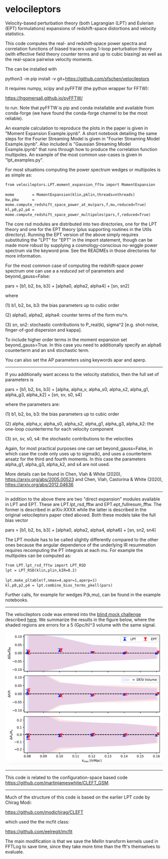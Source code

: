 # velocileptors

Velocity-based perturbation theory (both Lagrangian (LPT) and Eulerian (EPT)
formulations) expansions of redshift-space distortions and
velocity statistics. 

This code computes the real- and redshift-space power spectra and
correlation functions of biased tracers using 1-loop perturbation
theory (with effective field theory counter terms and up to cubic
biasing) as well as the real-space pairwise velocity moments.

The can be installed with

python3 -m pip install -v git+https://github.com/sfschen/velocileptors

It requires numpy, scipy and pyFFTW (the python wrapper for FFTW):

https://hgomersall.github.io/pyFFTW/

to run. Note that pyFFTW is pip and conda installable and available
from conda-forge (we have found the conda-forge channel to be the
most reliable).

An example calculation to reproduce the plots in the paper is given
in "Moment Expansion Example.ipynb".
A short notebook detailing the same steps for the Fourier Streaming Model
is given in "Fourier Streaming Model Example.ipynb".
Also included is "Gaussian Streaming Model Example.ipynb" that runs through
how to produce the correlation function multipoles.
An example of the most common use-cases is given in "lpt_examples.py".

For most situations computing the power spectrum wedges or multipoles
is as simple as:

```
from velocileptors.LPT.moment_expansion_fftw import MomentExpansion

mome        = MomentExpansion(klin,pklin,threads=nthreads)
kw,pkw      = mome.compute_redshift_space_power_at_mu(pars,f,mu,reduced=True)
kl,p0,p2,p4 = mome.compute_redshift_space_power_multipoles(pars,f,reduced=True)
```


The core rsd modules are distributed into two directories, one for
the LPT theory and one for the EPT theory (plus supporting routines
in the Utils directory). Running the EPT version of the above simply
requires substituting the "LPT" for "EPT" in the import statement,
though can be made more robust by supplying a cosmology-conscious 
no-wiggle power spectrum via the keyword pnw.
See the READMEs in those directories for more information.

For the most common case of computing the redshift-space power spectrum
one can use a a _reduced set_ of parameters and beyond_gauss=False:

pars = [b1, b2, bs, b3] +  [alpha0, alpha2, alpha4] +  [sn, sn2]

where

(1) b1, b2, bs, b3:  the bias parameters up to cubic order

(2) alpha0, alpha2, alpha4: counter terms of the form mu^n.

(3) sn, sn2: stochastic contributions to P_real(k), sigma^2
    [e.g. shot-noise, finger-of-god dispersion and kappa].


To include higher order terms in the moment expansion set beyond_gauss=True.
In this case you need to additionally specify an alpha6 counterterm and
an sn4 stochastic term.

You can also set the AP parameters using keywords apar and aperp.

-------

If you additionally want access to the velocity statistics, then the
full set of parameters is

pars = [b1, b2, bs, b3] +  [alpha, alpha_v, alpha_s0, alpha_s2, alpha_g1, alpha_g3, alpha_k2] +  [sn, sv, s0, s4]

where the parameters are:

(1) b1, b2, bs, b3: the bias parameters up to cubic order

(2) alpha, alpha_v, alpha_s0, alpha_s2, alpha_g1, alpha_g3, alpha_k2: the one-loop counterterms for each velocity component

(3) sn, sv, s0, s4: the stochastic contributions to the velocities

Again, for most practical purposes one can set beyond_gauss=False,
in which case the code only uses up to sigma(k), and uses a counterterm
ansatz for the third and fourth moments.
In this case the parameters alpha_g1, alpha_g3, alpha_k2, and s4 are not used.

More details can be found in Chen, Vlah & White (2020),
https://arxiv.org/abs/2005.00523
and Chen, Vlah, Castorina & White (2020),
https://arxiv.org/abs/2012.04636

---

In addition to the above there are two "direct expansion" modules available in LPT and EPT. These are LPT.lpt_rsd_fftw and EPT.ept_fullresum_fftw. The former is described in arXiv:XXXX while the latter is described in the original velocileptors paper cited aboved. Both these models take the full bias vector

pars = [b1, b2, bs, b3] +  [alpha0, alpha2, alpha4, alpha6] +  [sn, sn2, sn4]

The LPT module has to be called slightly differently compared to the other ones because the angular dependence of the underlying IR resummation requires recomputing the PT integrals at each mu. For example the multipoles can be computed as:

```
from LPT.lpt_rsd_fftw import LPT_RSD
lpt = LPT_RSD(klin,plin,kIR=0.2)

lpt.make_pltable(f,nmax=4,apar=1,aperp=1)
kl,p0,p2,p4 = lpt.combine_bias_terms_pkell(pars)
```

Further calls, for example for wedges P(k,mu), can be found in the example notebooks.

---

The velocileptors code was entered into the [blind mock challenge](https://www2.yukawa.kyoto-u.ac.jp/~takahiro.nishimichi/data/PTchallenge/) described
[here](https://arxiv.org/abs/2003.08277).  We
summarize the results in the figure below, where the shaded regions are errors for a 5 (Gpc/h)^3 volume with the same signal.

![PT challenge](param_plot_desi_vol.png)

---

This code is related to the configuration-space based code
https://github.com/martinjameswhite/CLEFT_GSM.

---

Much of the structure of this code is based on the earlier LPT code by Chirag Modi:

https://github.com/modichirag/CLEFT

which used the the mcfit class:

https://github.com/eelregit/mcfit

The main modification is that we save the Mellin transform kernels used in FFTLog to
save time, since they take more time than the fft's themselves to evaluate.
